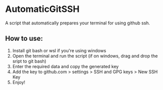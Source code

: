 # AutomaticGitSSH
A script that automatically prepares your terminal for using github ssh.
## How to use:
1. Install git bash or wsl if you're using windows
2. Open the terminal and run the script (if on windows, drag and drop the sript to git bash)
3. Enter the required data and copy the generated key
4. Add the key to github.com > settings > SSH and GPG keys > New SSH Key
5. Enjoy!
